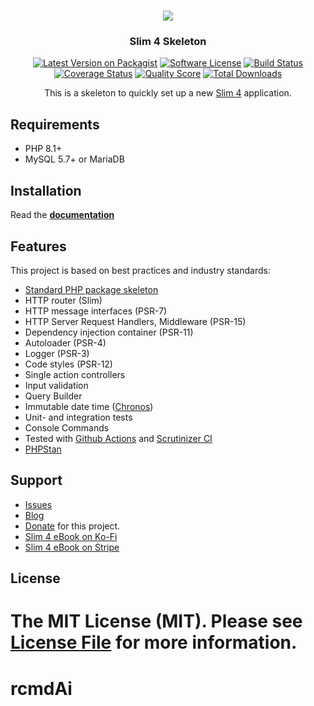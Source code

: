 <h1 align="center">
  <img src="https://user-images.githubusercontent.com/781074/67567104-9fe7d000-f729-11e9-8a2d-0c7286475aac.png">
</h1>

<h3 align="center">Slim 4 Skeleton</h3>

<div align="center">

  [![Latest Version on Packagist](https://img.shields.io/github/release/odan/slim4-skeleton.svg)](https://packagist.org/packages/odan/slim4-skeleton)
  [![Software License](https://img.shields.io/badge/license-MIT-brightgreen.svg)](LICENSE)
  [![Build Status](https://github.com/odan/slim4-skeleton/workflows/build/badge.svg)](https://github.com/odan/slim4-skeleton/actions)
  [![Coverage Status](https://img.shields.io/scrutinizer/coverage/g/odan/slim4-skeleton.svg)](https://scrutinizer-ci.com/g/odan/slim4-skeleton/code-structure)
  [![Quality Score](https://img.shields.io/scrutinizer/quality/g/odan/slim4-skeleton.svg)](https://scrutinizer-ci.com/g/odan/slim4-skeleton/?branch=master)
  [![Total Downloads](https://img.shields.io/packagist/dt/odan/slim4-skeleton.svg)](https://packagist.org/packages/odan/slim4-skeleton/stats)

This is a skeleton to quickly set up a new [Slim 4](https://www.slimframework.com/) application.

</div>

## Requirements

* PHP 8.1+
* MySQL 5.7+ or MariaDB

## Installation

Read the **[documentation](https://odan.github.io/slim4-skeleton/installation.html)**

## Features

This project is based on best practices and industry standards:

* [Standard PHP package skeleton](https://github.com/php-pds/skeleton)
* HTTP router (Slim)
* HTTP message interfaces (PSR-7)
* HTTP Server Request Handlers, Middleware (PSR-15)
* Dependency injection container (PSR-11)
* Autoloader (PSR-4)
* Logger (PSR-3)
* Code styles (PSR-12)
* Single action controllers
* Input validation
* Query Builder
* Immutable date time ([Chronos](https://github.com/cakephp/chronos))
* Unit- and integration tests
* Console Commands
* Tested with [Github Actions](https://github.com/odan/slim4-skeleton/actions) and [Scrutinizer CI](https://scrutinizer-ci.com/)
* [PHPStan](https://github.com/phpstan/phpstan)

## Support

* [Issues](https://github.com/odan/slim4-skeleton/issues)
* [Blog](https://odan.github.io/)  
* [Donate](https://odan.github.io/donate.html) for this project.
* [Slim 4 eBook on Ko-Fi](https://ko-fi.com/s/5f182b4b22)
* [Slim 4 eBook on Stripe](https://buy.stripe.com/3cs7ui5aP9bl156aEF)

## License

The MIT License (MIT). Please see [License File](LICENSE) for more information.
=======
# rcmdAi
